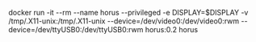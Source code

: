 docker run -it --rm --name horus --privileged -e DISPLAY=$DISPLAY -v /tmp/.X11-unix:/tmp/.X11-unix --device=/dev/video0:/dev/video0:rwm --device=/dev/ttyUSB0:/dev/ttyUSB0:rwm horus:0.2 horus

